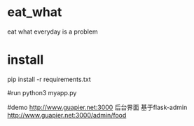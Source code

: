 # eat_what
eat what everyday is a problem

# install 
pip install -r requirements.txt

#run
python3 myapp.py


#demo
http://www.guapier.net:3000
后台界面 基于flask-admin  http://www.guapier.net:3000/admin/food


